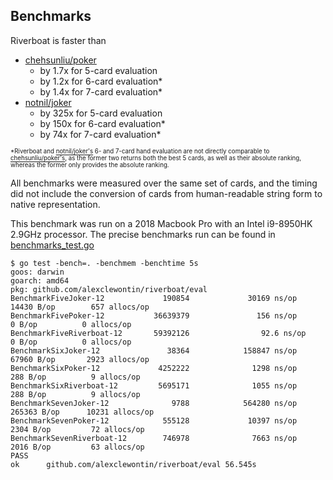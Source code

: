## Benchmarks

Riverboat is faster than  
- [chehsunliu/poker](github.com/chehsunliu/poker)
    - by 1.7x for 5-card evaluation
    - by 1.2x for 6-card evaluation*
    - by 1.4x for 7-card evaluation*
- [notnil/joker](github.com/notnil/joker/hand)
    - by 325x for 5-card evaluation
    - by 150x for 6-card evaluation*
    - by 74x for 7-card evaluation*

<sup><sub>*Riverboat and [notnil/joker's](github.com/notnil/joker/hand) 6- and 7-card hand evaluation are not directly comparable to [chehsunliu/poker's](github.com/chehsunliu/poker), as the former two  returns both the best 5 cards, as well as their absolute ranking, whereas the former only provides the absolute ranking.

All benchmarks were measured over the same set of cards, and the timing did not include the conversion of cards from human-readable string form to native representation.

This benchmark was run on a 2018 Macbook Pro with an Intel i9-8950HK 2.9GHz processor. The precise benchmarks run can be found in [benchmarks_test.go](./benchmarks_test.go)
```shell
$ go test -bench=. -benchmem -benchtime 5s
goos: darwin
goarch: amd64
pkg: github.com/alexclewontin/riverboat/eval
BenchmarkFiveJoker-12             190854             30169 ns/op           14430 B/op        657 allocs/op
BenchmarkFivePoker-12           36639379               156 ns/op               0 B/op          0 allocs/op
BenchmarkFiveRiverboat-12       59392126                92.6 ns/op             0 B/op          0 allocs/op
BenchmarkSixJoker-12               38364            158847 ns/op           67960 B/op       2923 allocs/op
BenchmarkSixPoker-12             4252222              1298 ns/op             288 B/op          9 allocs/op
BenchmarkSixRiverboat-12         5695171              1055 ns/op             288 B/op          9 allocs/op
BenchmarkSevenJoker-12              9788            564280 ns/op          265363 B/op      10231 allocs/op
BenchmarkSevenPoker-12            555128             10397 ns/op            2304 B/op         72 allocs/op
BenchmarkSevenRiverboat-12        746978              7663 ns/op            2016 B/op         63 allocs/op
PASS
ok      github.com/alexclewontin/riverboat/eval 56.545s
                                                              
```